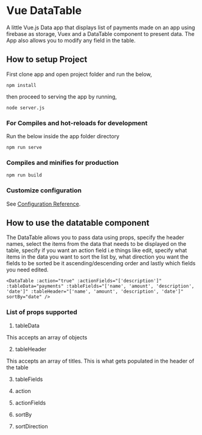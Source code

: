 # Vue DataTable
A little Vue.js Data app that displays list of payments made on an app using firebase as storage, Vuex and a DataTable component to present data.
The App also allows you to modify any field in the table. 

## How to setup Project
First clone app and open project folder and run the below,
```
npm install
```
then proceed to serving the app by running,
```
node server.js
```

### For Compiles and hot-reloads for development
Run the below inside the app folder directory
```
npm run serve
```

### Compiles and minifies for production
```
npm run build
```

### Customize configuration
See [Configuration Reference](https://cli.vuejs.org/config/).

## How to use the datatable component
The DataTable allows you to pass data using props, specify the header names, select the items from the data that needs to be displayed on the table, specify if you want an action field i.e things like edit, specify what items in the data you want to sort the list by, what direction you want the fields to be sorted be it ascending/descending order and lastly which fields you need edited. 

```
<DataTable :action="true" :actionFields="['description']" :tableData="payments" :tableFields="['name', 'amount', 'description', 'date']" :tableHeader="['name', 'amount', 'description', 'date']" sortBy="date" />
```

### List of props supported

1. tableData

This accepts an array of objects

2. tableHeader

This accepts an array of titles. This is what gets populated in the header of the table

3. tableFields

4. action

5. actionFields

6. sortBy

7. sortDirection